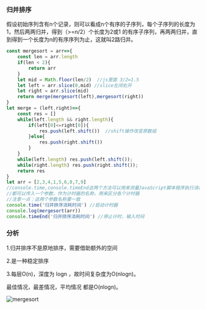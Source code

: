 ### 归并排序

假设初始序列含有n个记录，则可以看成n个有序的子序列，每个子序列的长度为1，然后两两归并，得到（>=n/2）个长度为2或1 的有序子序列，再两两归并，直到得到一个长度为n的有序序列为止，这就叫2路归并。

```javascript
const mergesort = arr=>{
	const len = arr.length
	if(len < 2){
		return arr
	}
	let mid = Math.floor(len/2)  //js里面 3/2=1.5
	let left = arr.slice(0,mid) //slice左闭右开
	let right = arr.slice(mid)
	return merge(mergesort(left),mergesort(right))
}
let merge = (left,right)=>{
	const res = []
	while(left.length && right.length){
		if(left[0]<=right[0]){
			res.push(left.shift())  //shift操作改变原数组
		}else{
			res.push(right.shift())
		}
	}
	while(left.length) res.push(left.shift());
	while(right.length) res.push(right.shift());
	return res
}
let arr = [2,3,4,1,5,6,8,7,9]
//console.time,console.timeEnd这两个方法可以用来测量JavaScript脚本程序执行消耗的时间。
//都可以传入一个参数，作为计时器的名称，用来区分各个计时器
//注意一点：这两个参数名称要一致
console.time('归并排序消耗时间') //启动计时器
console.log(mergesort(arr))
console.timeEnd('归并排序消耗时间') //停止计时，输入时间

```



### 分析

1.归并排序不是原地排序，需要借助额外的空间

2.是一种稳定排序

3.每层O(n)，深度为 logn ，故时间复杂度为O(nlogn)。

最佳情况，最差情况，平均情况 都是O(nlogn)。



![mergesort](D:\appContent\leetcode\leetcode\mergesort.gif)
